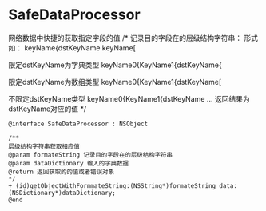 # SafeDataProcessor
网络数据中快捷的获取指定字段的值
/*
 记录目的字段在的层级结构字符串：
 形式如：
 keyName{dstKeyName
 keyName[
 
 限定dstKeyName为字典类型
 keyName0{KeyName1{dstKeyName{
 
 限定dstKeyName为数组类型
 keyName0{KeyName1{dstKeyName[
 
 不限定dstKeyName类型
 keyName0{KeyName1{dstKeyName
 ...
 返回结果为dstKeyName对应的值
 */
 ```
@interface SafeDataProcessor : NSObject

/**
 层级结构字符串获取相应值
 @param formateString 记录目的字段在的层级结构字符串
 @param dataDictionary 输入的字典数据
 @return 返回获取的的值或者错误对象
 */
+ (id)getObjectWithFormmateString:(NSString*)formateString data:(NSDictionary*)dataDictionary;
@end
```

